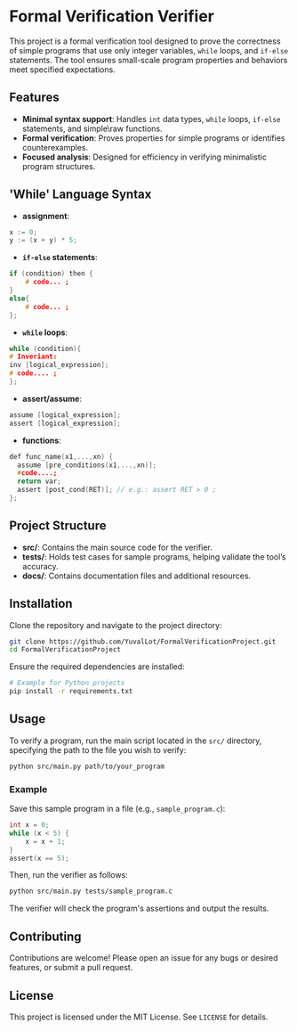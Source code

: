 
# Formal Verification Verifier

This project is a formal verification tool designed to prove the correctness of simple programs that use only integer variables, `while` loops, and `if-else` statements. The tool ensures small-scale program properties and behaviors meet specified expectations.

## Features

- **Minimal syntax support**: Handles `int` data types, `while` loops, `if-else` statements, and simple\raw functions.
- **Formal verification**: Proves properties for simple programs or identifies counterexamples.
- **Focused analysis**: Designed for efficiency in verifying minimalistic program structures.

## 'While' Language Syntax

- **assignment**:
```c
x := 0;
y := (x + y) * 5;
```
- **`if-else` statements**:
```c
if (condition) then {
    # code... ;
}
else{
    # code... ;
};
```
- **`while` loops**:
```c
while (condition){
# Inveriant:
inv [logical_expression];
# code.... ;
};
```
- **assert/assume**:
```c
assume [logical_expression];
assert [logical_expression];
```
- **functions**:
```c
def func_name(x1,...,xn) {
  assume [pre_conditions(x1,...,xn)];
  #code....;
  return var;
  assert [post_cond(RET)]; // e.g.: assert RET > 0 ;
};
```

## Project Structure

- **src/**: Contains the main source code for the verifier.
- **tests/**: Holds test cases for sample programs, helping validate the tool’s accuracy.
- **docs/**: Contains documentation files and additional resources.

## Installation

Clone the repository and navigate to the project directory:

```bash
git clone https://github.com/YuvalLot/FormalVerificationProject.git
cd FormalVerificationProject
```

Ensure the required dependencies are installed:

```bash
# Example for Python projects
pip install -r requirements.txt
```

## Usage

To verify a program, run the main script located in the `src/` directory, specifying the path to the file you wish to verify:

```bash
python src/main.py path/to/your_program
```

### Example

Save this sample program in a file (e.g., `sample_program.c`):

```c
int x = 0;
while (x < 5) {
    x = x + 1;
}
assert(x == 5);
```

Then, run the verifier as follows:

```bash
python src/main.py tests/sample_program.c
```

The verifier will check the program's assertions and output the results.

## Contributing

Contributions are welcome! Please open an issue for any bugs or desired features, or submit a pull request.

## License

This project is licensed under the MIT License. See `LICENSE` for details.

